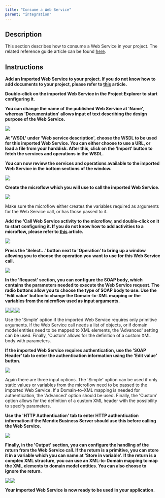 ```yaml
---
title: "Consume a Web Service"
parent: "integration"
---
```

## Description

This section describes how to consume a Web Service in your project. The related reference guide article can be found [here](/refguide4/imported-web-services).

## Instructions

 **Add an Imported Web Service to your project. If you do not know how to add documents to your project, please refer to [this](add-documents-to-a-module) article.**

 **Double-click on the imported Web Service in the Project Explorer to start configuring it.**

 **You can change the name of the published Web Service at 'Name', whereas 'Documentation' allows input of text describing the design purpose of the Web Service.**

![](attachments/2621626/2752987.png)

 **At 'WSDL' under 'Web service description', choose the WSDL to be used for this imported Web Service. You can either choose to use a URL, or load a file from your harddisk. After this, click on the 'Import' button to fetch the services and operations in the WSDL.**

 **You can now review the services and operations available to the imported Web Service in the bottom sections of the window.**

![](attachments/2621626/2752988.png)

 **Create the microflow which you will use to call the imported Web Service.**

![](attachments/2621626/2752986.png)

Make sure the microflow either creates the variables required as arguments for the Web Service call, or has those passed to it.

 **Add the 'Call Web Service activity to the microflow, and double-click on it to start configuring it. If you do not know how to add activities to a microflow, please refer to [this](add-an-activity-to-a-microflow) article.**

![](attachments/2621626/2752985.png)

 **Press the 'Select...' button next to 'Operation' to bring up a window allowing you to choose the operation you want to use for this Web Service call.**

![](attachments/2621626/2752984.png)

 **In the 'Request' section, you can configure the SOAP body, which contains the parameters needed to execute the Web Service request. The radio buttons allow you to choose the type of SOAP body to use. Use the 'Edit value' button to change the Domain-to-XML mapping or the variables from the microflow used as input arguments.**

![](attachments/2621626/2752991.png)![](attachments/2621626/2752992.png)![](attachments/2621626/2752993.png)

Use the 'Simple' option if the imported Web Service requires only primitive arguments. If the Web Service call needs a list of objects, or if domain model entities need to be mapped to XML elements, the 'Advanced' setting can be used. Finally, 'Custom' allows for the definition of a custom XML body with parameters.

 **If the imported Web Service requires authentication, use the 'SOAP Header' tab to enter the authentication information using the 'Edit value' button.**

![](attachments/2621626/2752990.png)

Again there are three input options. The 'Simple' option can be used if only static values or variables from the microflow need to be passed to the imported Web Service. If a Domain-to-XML mapping is needed for authentication, the 'Advanced' option should be used. Finally, the 'Custom' option allows for the definition of a custom XML header with the possibility to specify parameters.

 **Use the 'HTTP Authentication' tab to enter HTTP authentication information if the Mendix Business Server should use this before calling the Web Service.**

![](attachments/2621626/2752989.png)

 **Finally, in the 'Output' section, you can configure the handling of the return from the Web Service call. If the return is a primitive, you can store it in a variable which you can name at 'Store in variable'. If the return is a complex XML structure, you can use an XML-to-Domain mapping to map the XML elements to domain model entities. You can also choose to ignore the return.**

![](attachments/2621626/2752994.png)![](attachments/2621626/2752995.png)

 **Your imported Web Service is now ready to be used in your application.**
